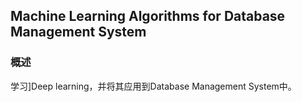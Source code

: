 ##  Machine Learning Algorithms for Database Management System

### **概述**

学习]Deep learning，并将其应用到Database Management System中。
